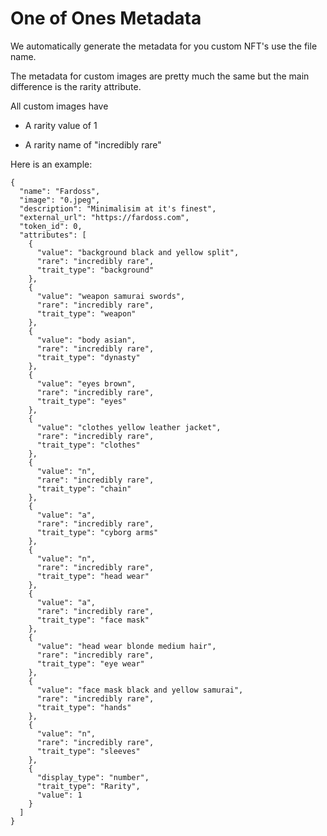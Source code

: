# One of Ones Metadata

We automatically generate the metadata for you custom NFT's use the file name. 

The metadata for custom images are pretty much the same but the main difference is the rarity attribute. 

All custom images have

- A rarity value of 1

- A rarity name of "incredibly rare"

Here is an example:

```json5
{
  "name": "Fardoss",
  "image": "0.jpeg",
  "description": "Minimalisim at it's finest",
  "external_url": "https://fardoss.com",
  "token_id": 0,
  "attributes": [
    {
      "value": "background black and yellow split",
      "rare": "incredibly rare",
      "trait_type": "background"
    },
    {
      "value": "weapon samurai swords",
      "rare": "incredibly rare",
      "trait_type": "weapon"
    },
    {
      "value": "body asian",
      "rare": "incredibly rare",
      "trait_type": "dynasty"
    },
    {
      "value": "eyes brown",
      "rare": "incredibly rare",
      "trait_type": "eyes"
    },
    {
      "value": "clothes yellow leather jacket",
      "rare": "incredibly rare",
      "trait_type": "clothes"
    },
    {
      "value": "n",
      "rare": "incredibly rare",
      "trait_type": "chain"
    },
    {
      "value": "a",
      "rare": "incredibly rare",
      "trait_type": "cyborg arms"
    },
    {
      "value": "n",
      "rare": "incredibly rare",
      "trait_type": "head wear"
    },
    {
      "value": "a",
      "rare": "incredibly rare",
      "trait_type": "face mask"
    },
    {
      "value": "head wear blonde medium hair",
      "rare": "incredibly rare",
      "trait_type": "eye wear"
    },
    {
      "value": "face mask black and yellow samurai",
      "rare": "incredibly rare",
      "trait_type": "hands"
    },
    {
      "value": "n",
      "rare": "incredibly rare",
      "trait_type": "sleeves"
    },
    {
      "display_type": "number",
      "trait_type": "Rarity",
      "value": 1
    }
  ]
}
```
